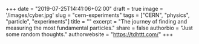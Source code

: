 +++
date = "2019-07-25T14:41:06+02:00"
draft = true 
image = '/images/cyber.jpg'
slug = "cern-experiments"
tags = ["CERN", "physics", "particle", "experiments"]
title = ""
excerpt = "The journey of finding and measuring the most fundamental particles."
share = false
authorbio = "Just some random thoughts."
authorwebsite = "https://tdhttt.com/"
+++
